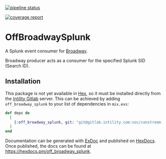 [![pipeline status](https://gitlab.intility.com/soc/off_broadway_splunk/badges/master/pipeline.svg)](https://gitlab.intility.com/soc/off_broadway_splunk/-/commits/master)

[![coverage report](https://gitlab.intility.com/soc/off_broadway_splunk/badges/master/coverage.svg)](https://gitlab.intility.com/soc/off_broadway_splunk/-/commits/master)

# OffBroadwaySplunk

A Splunk event consumer for [Broadway](https://github.com/dashbitco/broadway).

Broadway producer acts as a consumer for the specified Splunk SID (Search ID).

## Installation

This package is not yet available in [Hex](https://hex.pm/docs/publish), so it must be installed
directly from the [Intility Gitlab](https://gitlab.intility.com) server.
This can be achieved by adding `off_broadway_splunk` to your list of dependencies in `mix.exs`:

```elixir
def deps do
  [
    {:off_broadway_splunk, git: "git@gitlab.intility.com:soc/constream.git", tag: "0.1.0"}
  ]
end
```

Documentation can be generated with [ExDoc](https://github.com/elixir-lang/ex_doc)
and published on [HexDocs](https://hexdocs.pm). Once published, the docs can
be found at <https://hexdocs.pm/off_broadway_splunk>.
